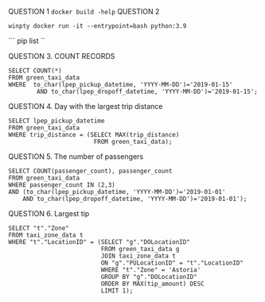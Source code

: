 QUESTION 1
``` docker build -help ```
QUESTION 2

```
winpty docker run -it --entrypoint=bash python:3.9 
```

``` pip list ``

QUESTION 3. COUNT RECORDS
```
SELECT COUNT(*)
FROM green_taxi_data
WHERE  to_char(lpep_pickup_datetime, 'YYYY-MM-DD')='2019-01-15' 
        AND to_char(lpep_dropoff_datetime, 'YYYY-MM-DD')='2019-01-15';
```

QUESTION 4. Day with the largest trip distance

``` 
SELECT lpep_pickup_datetime
FROM green_taxi_data
WHERE trip_distance = (SELECt MAX(trip_distance) 
                        FROM green_taxi_data); 
```


QUESTION 5. The number of passengers

``` 
SELECT COUNT(passenger_count), passenger_count
FROM green_taxi_data
WHERE passenger_count IN (2,3) 
AND (to_char(lpep_pickup_datetime, 'YYYY-MM-DD')='2019-01-01' 
    AND to_char(lpep_dropoff_datetime, 'YYYY-MM-DD')='2019-01-01'); 
```

QUESTION 6. Largest tip


``` 
SELECT "t"."Zone"
FROM taxi_zone_data t
WHERE "t"."LocationID" = (SELECT "g"."DOLocationID"
						  FROM green_taxi_data g
						  JOIN taxi_zone_data t
						  ON "g"."PULocationID" = "t"."LocationID"
						  WHERE "t"."Zone" = 'Astoria'
						  GROUP BY "g"."DOLocationID"
						  ORDER BY MAX(tip_amount) DESC
						  LIMIT 1);
```